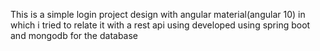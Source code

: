 This is a simple login project design with angular material(angular 10) in which i tried to relate it with a rest api using developed using spring boot and mongodb for the database

